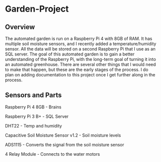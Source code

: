 # Garden-Project

## Overview

The automated garden is run on a Raspberry Pi 4 with 8GB of RAM. It has multiple soil moisture sensors, and I recently added a temperature/humidity sensor. All the data will be stored on a second Raspberry Pi that I use as an SQL server. The goal of this automated garden is to gain a better understanding of the Raspberry Pi, with the long-term goal of turning it into an automated greenhouse. There are several other things that I would need to make that happen, but these are the early stages of the process. I do plan on adding documentation to this project once I get further along in the process.

## Sensors and Parts

Raspberry Pi 4 8GB - Brains

Raspberry Pi 3 B+ - SQL Server

DHT22 - Temp and humidity

Capacitive Soil Moisture Sensor v1.2 - Soil moisture levels

ADS1115 - Converts the signal from the soil moisture sensor

4 Relay Module - Connects to the water motors

